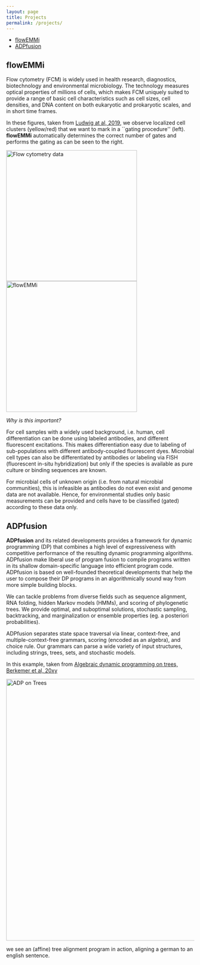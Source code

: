 ```yaml
---
layout: page
title: Projects
permalink: /projects/
---
```


- [flowEMMi](#flowemmi)
- [ADPfusion](#adpfusion)

## flowEMMi

Flow cytometry (FCM) is widely used in health research, diagnostics, biotechnology and environmental
microbiology. The technology measures optical properties of millions of cells, which makes FCM
uniquely suited to provide a range of basic cell characteristics such as cell sizes, cell densities,
and DNA content on both eukaryotic and prokaryotic scales, and in short time frames.

In these figures, taken from [Ludwig at al,
2019](https://link.springer.com/article/10.1186/s12859-019-3152-3), we observe localized cell
clusters (yellow/red) that we want to mark in a ``gating procedure'' (left). **flowEMMi**
automatically determines the correct number of gates and performs the gating as can be seen to the
right.

<img src="flowemmi/flowcyto-input.svg" width="350" title="Flow cytometry data"/>
<img src="flowemmi/flowemmi.png" width="350" title="flowEMMi"/>

*Why is this important?*

For cell samples with a widely used background, i.e. human, cell differentiation can be done using
labeled antibodies, and different fluorescent excitations. This makes differentiation easy due to
labeling of sub-populations with different antibody-coupled fluorescent dyes. Microbial cell types
can also be differentiated by antibodies or labeling via FISH (fluorescent in-situ hybridization)
but only if the species is available as pure culture or binding sequences are known.

For microbial cells of unknown origin (i.e. from natural microbial communities), this is infeasible
as antibodies do not even exist and genome data are not available. Hence, for environmental studies
only basic measurements can be provided and cells have to be classified (gated) according to these
data only.



## ADPfusion

**ADPfusion** and its related developments provides a framework for dynamic programming (DP) that
combines a high level of expressiveness with competitive performance of the resulting dynamic
programming algorithms. ADPfusion make liberal use of program fusion to compile programs written in
its shallow domain-specific language into efficient program code.
ADPfusion is based on well-founded theoretical developments that help the user to compose their DP
programs in an algorithmically sound way from more simple building blocks.

We can tackle problems from diverse fields such as sequence alignment, RNA folding, hidden Markov
models (HMMs), and scoring of phylogenetic trees. We provide optimal, and suboptimal solutions,
stochastic sampling, backtracking, and marginalization or ensemble properties (eg. a posteriori
probabilities).

ADPfusion separates state space traversal via linear, context-free, and multiple-context-free
grammars,  scoring (encoded as an algebra), and choice rule. Our grammars can parse a wide variety
of input structures, including strings, trees, sets, and stochastic models.

In this example, taken from [Algebraic dynamic programming on trees, Berkemer et al,
20xy](https://www.mdpi.com/1999-4893/10/4/135)

<img src="adpfusion/adp-trees.png" width="700" title="ADP on Trees"/>

we see an (affine) tree alignment program in action, aligning a german to an english sentence.

